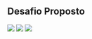 Desafio Proposto
---

<img src="https://cdn.discordapp.com/attachments/780870883958980658/888991087757230090/unknown.png">
<img src="https://media.discordapp.net/attachments/780870883958980658/888991133177368596/unknown.png?width=602&height=413">
<img src="https://media.discordapp.net/attachments/780870883958980658/888991179608313897/unknown.png">
